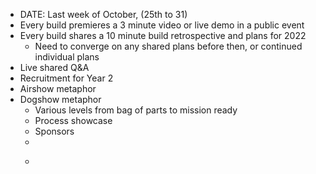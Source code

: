 - DATE: Last week of October, (25th to 31)
- Every build premieres a 3 minute video or live demo in a public event
- Every build shares a 10 minute build retrospective and plans for 2022
    - Need to converge on any shared plans before then, or continued individual plans
- Live shared Q&A
- Recruitment for Year 2
- Airshow metaphor
- Dogshow metaphor
    - Various levels from bag of parts to mission ready
    - Process showcase
    - Sponsors
    - 
    - ```plain text
```
